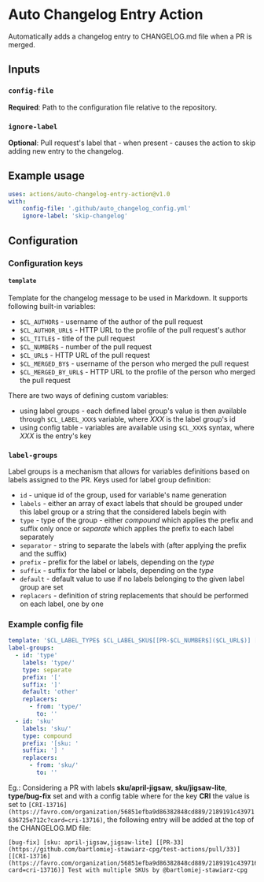 # Auto Changelog Entry Action
Automatically adds a changelog entry to CHANGELOG.md file when a PR is merged.

## Inputs

### `config-file`

**Required**: Path to the configuration file relative to the repository.

### `ignore-label`

**Optional**: Pull request's label that - when present - causes the action to skip adding new entry to the changelog.


## Example usage

```yaml
uses: actions/auto-changelog-entry-action@v1.0
with:
    config-file: '.github/auto_changelog_config.yml'
    ignore-label: 'skip-changelog'
```

## Configuration

### Configuration keys

#### `template`

Template for the changelog message to be used in Markdown. It supports following built-in variables:

- `$CL_AUTHOR$` - username of the author of the pull request
- `$CL_AUTHOR_URL$` - HTTP URL to the profile of the pull request's author
- `$CL_TITLE$` - title of the pull request
- `$CL_NUMBER$` - number of the pull request
- `$CL_URL$` - HTTP URL of the pull request
- `$CL_MERGED_BY$` - username of the person who merged the pull request
- `$CL_MERGED_BY_URL$` - HTTP URL to the profile of the person who merged the pull request

There are two ways of defining custom variables:

- using label groups - each defined label group's value is then available through `$CL_LABEL_XXX$` variable, where *XXX* is the label group's id
- using config table - variables are available using `$CL_XXX$` syntax, where *XXX* is the entry's key


### `label-groups`

Label groups is a mechanism that allows for variables definitions based on labels assigned to the PR.
Keys used for label group definition:

- `id` - unique id of the group, used for variable's name generation
- `labels` - either an array of exact labels that should be grouped under this label group or a string that the considered labels begin with
- `type` - type of the group - either *compound* which applies the prefix and suffix only once or *separate* which applies the prefix to each label separately
- `separator` - string to separate the labels with (after applying the prefix and the suffix)
- `prefix` - prefix for the label or labels, depending on the *type*
- `suffix` - suffix for the label or labels, depending on the *type*
- `default` - default value to use if no labels belonging to the given label group are set
- `replacers` - definition of string replacements that should be performed on each label, one by one

### Example config file

```yaml
template: '$CL_LABEL_TYPE$ $CL_LABEL_SKU$[[PR-$CL_NUMBER$]($CL_URL$)] [$CL_CRI$] $CL_TITLE$ by @$CL_AUTHOR$  '
label-groups:
  - id: 'type'
    labels: 'type/'
    type: separate
    prefix: '['
    suffix: ']'
    default: 'other'
    replacers:
      - from: 'type/'
        to: ''
  - id: 'sku'
    labels: 'sku/'
    type: compound
    prefix: '[sku: '
    suffix: '] '
    replacers:
      - from: 'sku/'
        to: ''
```

Eg.: Considering a PR with labels **sku/april-jigsaw**, **sku/jigsaw-lite**, **type/bug-fix** set and with a config table where for the key **CRI** the value is set to ```[CRI-13716](https://favro.com/organization/56851efba9d86382848cd889/2189191c43971636725e712c?card=cri-13716)```, the following entry will be added at the top of the CHANGELOG.MD file:  
```
[bug-fix] [sku: april-jigsaw,jigsaw-lite] [[PR-33](https://github.com/bartlomiej-stawiarz-cpg/test-actions/pull/33)] [[CRI-13716](https://favro.com/organization/56851efba9d86382848cd889/2189191c43971636725e712c?card=cri-13716)] Test with multiple SKUs by @bartlomiej-stawiarz-cpg  
```
